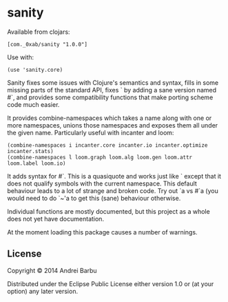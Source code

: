 # sanity

Available from clojars:

    [com._0xab/sanity "1.0.0"]

Use with:

    (use 'sanity.core)

Sanity fixes some issues with Clojure's semantics and syntax, fills in
some missing parts of the standard API, fixes \` by adding a sane
version named #\`, and provides some compatibility functions that make
porting scheme code much easier.

It provides combine-namespaces which takes a name along with one or
more namespaces, unions those namespaces and exposes them all under
the given name. Particularly useful with incanter and loom:

    (combine-namespaces i incanter.core incanter.io incanter.optimize incanter.stats)
    (combine-namespaces l loom.graph loom.alg loom.gen loom.attr loom.label loom.io)

It adds syntax for #\`. This is a quasiquote and works just like \`
except that it does not qualify symbols with the current namespace.
This default behaviour leads to a lot of strange and broken code.  Try
out \`a vs #\`a (you would need to do \`~'a to get this (sane)
behaviour otherwise.

Individual functions are mostly documented, but this project as a
whole does not yet have documentation.

At the moment loading this package causes a number of warnings.

## License

Copyright © 2014 Andrei Barbu

Distributed under the Eclipse Public License either version 1.0 or (at
your option) any later version.
